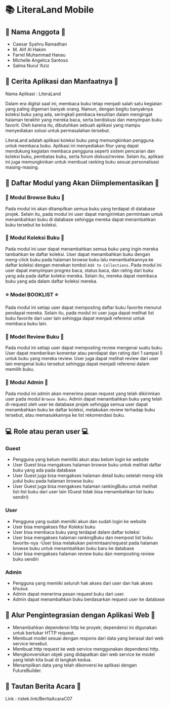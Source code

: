 ﻿# :books: LiteraLand Mobile

## :busts_in_silhouette: Nama Anggota :busts_in_silhouette:
- Caesar Syahru Ramadhan
- M. Alif Al Hakim
- Farrel Muhammad Hanau
- Michelle Angelica Santoso
- Salma Nurul ‘Aziz

## :book: Cerita Aplikasi dan Manfaatnya :book:
Nama Aplikasi : LiteraLand

Dalam era digital saat ini, membaca buku tetap menjadi salah satu kegiatan yang paling digemari banyak orang. Namun, dengan begitu banyaknya koleksi buku yang ada, seringkali pembaca kesulitan dalam mengingat halaman terakhir yang mereka baca, serta berdiskusi dan menyimpan buku favorit. Oleh karena itu, dibutuhkan sebuah aplikasi yang mampu menyediakan solusi untuk permasalahan tersebut.

LiteraLand adalah aplikasi koleksi buku yang memungkinkan pengguna untuk membaca buku. Aplikasi ini menyediakan fitur yang dapat mendukung kegiatan membaca pengguna seperti sistem pencarian dan koleksi buku, pembatas buku, serta forum diskusi/review. Selain itu, aplikasi ini juga memungkinkan untuk membuat ranking buku sesuai personalisasi masing-masing.

## :file_folder: Daftar Modul yang Akan Diimplementasikan :file_folder:

### :mag_right: Modul Browse Buku :mag_right:
Pada modul ini akan ditampilkan semua buku yang terdapat di database projek. Selain itu, pada modul ini user dapat mengirimkan permintaan untuk menambahkan buku di database sehingga mereka dapat menambahkan buku tersebut ke koleksi.

### :bookmark: Modul Koleksi Buku :bookmark:
Pada modul ini user dapat menambahkan semua buku yang ingin mereka tambahkan ke daftar koleksi. User dapat menambahkan buku dengan meng-click buku pada halaman browse buku lalu menambahkannya ke daftar koleksi dengan menekan tombol `Add to Collections`. Pada modul ini user dapat menyimpan progres baca, status baca, dan rating dari buku yang ada pada daftar koleksi mereka. Selain itu, mereka dapat membaca buku yang ada dalam daftar koleksi mereka.

### :star: Model BOOKLIST :star:
Pada modul ini setiap user dapat memposting daftar buku favorite menurut pendapat mereka. Selain itu, pada modul ini user juga dapat melihat list buku favorite dari user lain sehingga dapat menjadi referensi untuk membaca buku lain.

### :page_with_curl: Model Review Buku :page_with_curl:
Pada modul ini setiap user dapat memposting review mengenai suatu buku. User dapat memberikan komentar atau pendapat dan rating dari 1 sampai 5 untuk buku yang mereka review. User juga dapat melihat review dari user lain mengenai buku tersebut sehingga dapat menjadi referensi dalam memilih buku.

### :gem: Modul Admin :gem:
Pada modul ini admin akan menerima pesan request yang telah dikirimkan user pada modul `Browse Buku`. Admin dapat menambahkan buku yang telah di-request oleh user ke database projek sehingga semua user dapat menambahkan buku ke daftar koleksi, melakukan review terhadap buku tersebut, atau memasukkannya ke list rekomendasi buku.

## :computer: Role atau peran user :computer:
### Guest
- Pengguna yang belum memiliki akun atau belom login ke website
- User Guest bisa mengakses halaman browse buku untuk melihat daftar buku yang ada pada database
- User Guest juga bisa mengakses halaman detail buku setelah meng-klik judul buku pada halaman browse buku
- User Guest juga bisa mengakses halaman rankingBuku untuk melihat list-list buku dari user lain (Guest tidak bisa menambahkan list buku sendiri)

### User
- Pengguna yang sudah memilki akun dan sudah login ke website
- User bisa mengakses fitur Koleksi buku 
- User bisa membaca buku yang terdapat dalam daftar koleksi
- User bisa mengakses halaman rankingBuku dan mempost list buku favorite-nya
-User bisa melakukan permintaan/request pada halaman browse buku untuk menambahkan buku baru ke database
- User bisa mengakses halaman review buku dan memposting review buku sendiri

### Admin
- Pengguna yang memiiki seluruh hak akses dari user dan hak akses khusus
- Admin dapat menerima pesan request buku dari user.
- Admin dapat menambahkan buku berdasarkan request user ke database 

## :link: Alur Pengintegrasian dengan Aplikasi Web :link:
- Menambahkan dependensi http ke proyek; dependensi ini digunakan untuk bertukar HTTP request.
- Membuat model sesuai dengan respons dari data yang berasal dari web service tersebut.
- Membuat http request ke web service menggunakan dependensi http.
- Mengkonversikan objek yang didapatkan dari web service ke model yang telah kita buat di langkah kedua.
- Menampilkan data yang telah dikonversi ke aplikasi dengan FutureBuilder.

## :link: Tautan Berita Acara :link:
Link : ristek.link/BeritaAcaraC07